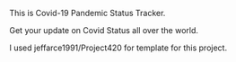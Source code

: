 This is Covid-19 Pandemic Status Tracker.

Get your update on Covid Status all over the world.

I used jeffarce1991/Project420 for template for this project.
